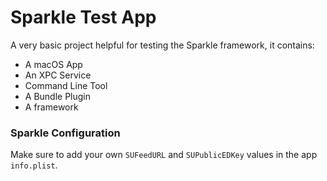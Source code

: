 # Sparkle Test App

A very basic project helpful for testing the Sparkle framework, it contains:
- A macOS App
- An XPC Service
- Command Line Tool
- A Bundle Plugin
- A framework

### Sparkle Configuration
Make sure to add your own `SUFeedURL` and `SUPublicEDKey` values in the app `info.plist`.



